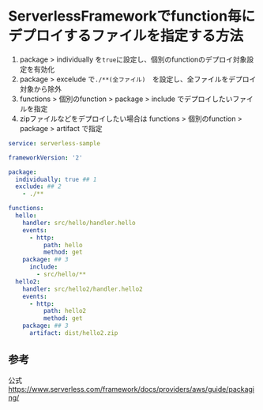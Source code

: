 # ServerlessFrameworkでfunction毎にデプロイするファイルを指定する方法
1. package > individually を`true`に設定し、個別のfunctionのデプロイ対象設定を有効化
1. package > excelude で`./**(全ファイル)`　を設定し、全ファイルをデプロイ対象から除外
1. functions > 個別のfunction > package > include でデプロイしたいファイルを指定
1. zipファイルなどをデプロイしたい場合は functions > 個別のfunction > package > artifact で指定

```yml:serverless.yml
service: serverless-sample

frameworkVersion: '2'

package:
  individually: true ## 1
  exclude: ## 2
    - ./**

functions:
  hello:
    handler: src/hello/handler.hello
    events:
      - http:
          path: hello
          method: get
    package: ## 3
      include:
        - src/hello/**
  hello2: 
    handler: src/hello2/handler.hello2
    events:
      - http:
          path: hello2
          method: get
    package: ## 3
      artifact: dist/hello2.zip
```

## 参考
公式　https://www.serverless.com/framework/docs/providers/aws/guide/packaging/
